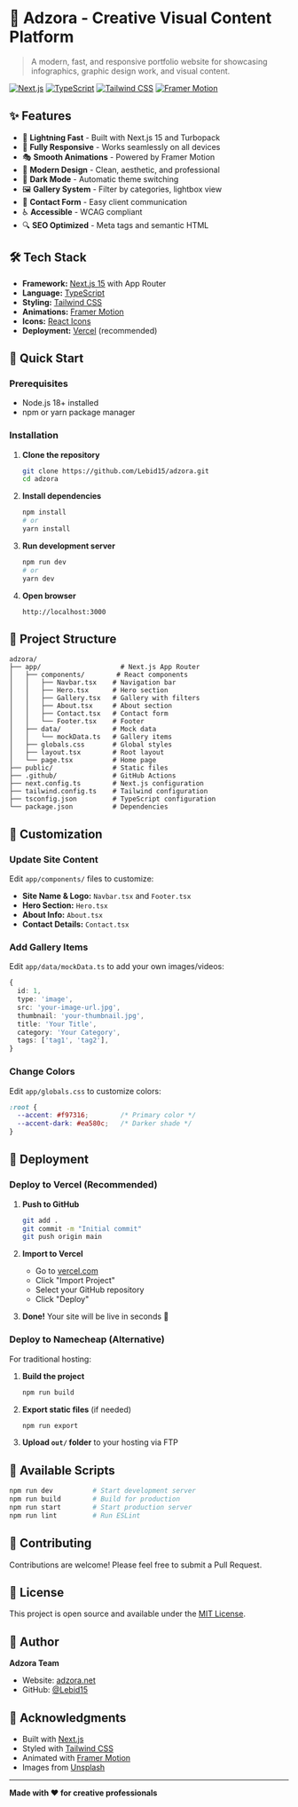 # 🎨 Adzora - Creative Visual Content Platform

> A modern, fast, and responsive portfolio website for showcasing infographics, graphic design work, and visual content.

[![Next.js](https://img.shields.io/badge/Next.js-15.5-black?style=flat-square&logo=next.js)](https://nextjs.org/)
[![TypeScript](https://img.shields.io/badge/TypeScript-5.0-blue?style=flat-square&logo=typescript)](https://www.typescriptlang.org/)
[![Tailwind CSS](https://img.shields.io/badge/Tailwind-3.0-38bdf8?style=flat-square&logo=tailwind-css)](https://tailwindcss.com/)
[![Framer Motion](https://img.shields.io/badge/Framer_Motion-Latest-ff0055?style=flat-square)](https://www.framer.com/motion/)

## ✨ Features

- 🚀 **Lightning Fast** - Built with Next.js 15 and Turbopack
- 📱 **Fully Responsive** - Works seamlessly on all devices
- 🎭 **Smooth Animations** - Powered by Framer Motion
- 🎨 **Modern Design** - Clean, aesthetic, and professional
- 🌙 **Dark Mode** - Automatic theme switching
- 🖼️ **Gallery System** - Filter by categories, lightbox view
- 📧 **Contact Form** - Easy client communication
- ♿ **Accessible** - WCAG compliant
- 🔍 **SEO Optimized** - Meta tags and semantic HTML

## 🛠️ Tech Stack

- **Framework:** [Next.js 15](https://nextjs.org/) with App Router
- **Language:** [TypeScript](https://www.typescriptlang.org/)
- **Styling:** [Tailwind CSS](https://tailwindcss.com/)
- **Animations:** [Framer Motion](https://www.framer.com/motion/)
- **Icons:** [React Icons](https://react-icons.github.io/react-icons/)
- **Deployment:** [Vercel](https://vercel.com/) (recommended)

## 🚀 Quick Start

### Prerequisites

- Node.js 18+ installed
- npm or yarn package manager

### Installation

1. **Clone the repository**
   ```bash
   git clone https://github.com/Lebid15/adzora.git
   cd adzora
   ```

2. **Install dependencies**
   ```bash
   npm install
   # or
   yarn install
   ```

3. **Run development server**
   ```bash
   npm run dev
   # or
   yarn dev
   ```

4. **Open browser**
   ```
   http://localhost:3000
   ```

## 📂 Project Structure

```
adzora/
├── app/                    # Next.js App Router
│   ├── components/        # React components
│   │   ├── Navbar.tsx    # Navigation bar
│   │   ├── Hero.tsx      # Hero section
│   │   ├── Gallery.tsx   # Gallery with filters
│   │   ├── About.tsx     # About section
│   │   ├── Contact.tsx   # Contact form
│   │   └── Footer.tsx    # Footer
│   ├── data/             # Mock data
│   │   └── mockData.ts   # Gallery items
│   ├── globals.css       # Global styles
│   ├── layout.tsx        # Root layout
│   └── page.tsx          # Home page
├── public/               # Static files
├── .github/              # GitHub Actions
├── next.config.ts        # Next.js configuration
├── tailwind.config.ts    # Tailwind configuration
├── tsconfig.json         # TypeScript configuration
└── package.json          # Dependencies
```

## 🎨 Customization

### Update Site Content

Edit `app/components/` files to customize:
- **Site Name & Logo:** `Navbar.tsx` and `Footer.tsx`
- **Hero Section:** `Hero.tsx`
- **About Info:** `About.tsx`
- **Contact Details:** `Contact.tsx`

### Add Gallery Items

Edit `app/data/mockData.ts` to add your own images/videos:

```typescript
{
  id: 1,
  type: 'image',
  src: 'your-image-url.jpg',
  thumbnail: 'your-thumbnail.jpg',
  title: 'Your Title',
  category: 'Your Category',
  tags: ['tag1', 'tag2'],
}
```

### Change Colors

Edit `app/globals.css` to customize colors:

```css
:root {
  --accent: #f97316;        /* Primary color */
  --accent-dark: #ea580c;   /* Darker shade */
}
```

## 🚢 Deployment

### Deploy to Vercel (Recommended)

1. **Push to GitHub**
   ```bash
   git add .
   git commit -m "Initial commit"
   git push origin main
   ```

2. **Import to Vercel**
   - Go to [vercel.com](https://vercel.com/)
   - Click "Import Project"
   - Select your GitHub repository
   - Click "Deploy"

3. **Done!** Your site will be live in seconds 🎉

### Deploy to Namecheap (Alternative)

For traditional hosting:

1. **Build the project**
   ```bash
   npm run build
   ```

2. **Export static files** (if needed)
   ```bash
   npm run export
   ```

3. **Upload `out/` folder** to your hosting via FTP

## 📜 Available Scripts

```bash
npm run dev          # Start development server
npm run build        # Build for production
npm run start        # Start production server
npm run lint         # Run ESLint
```

## 🤝 Contributing

Contributions are welcome! Please feel free to submit a Pull Request.

## 📝 License

This project is open source and available under the [MIT License](LICENSE).

## 👤 Author

**Adzora Team**
- Website: [adzora.net](https://adzora.net)
- GitHub: [@Lebid15](https://github.com/Lebid15)

## 🙏 Acknowledgments

- Built with [Next.js](https://nextjs.org/)
- Styled with [Tailwind CSS](https://tailwindcss.com/)
- Animated with [Framer Motion](https://www.framer.com/motion/)
- Images from [Unsplash](https://unsplash.com/)

---

**Made with ❤️ for creative professionals**
